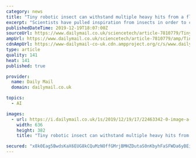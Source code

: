 ```yaml
---
category: news
title: "Tiny robotic insect can withstand multiple heavy hits from a fly swatter"
excerpt: "Scientists have pulled inspiration from insects in order to create a tiny ... It might sound like science fiction, but it's actually more plausible than you might think.' It is also designed ..."
publishedDateTime: 2019-12-19T18:07:00Z
sourceUrl: https://www.dailymail.co.uk/sciencetech/article-7810779/Tiny-robotic-insect-withstand-multiple-heavy-hits-fly-swatter.html
ampUrl: https://www.dailymail.co.uk/sciencetech/article-7810779/amp/Tiny-robotic-insect-withstand-multiple-heavy-hits-fly-swatter.html
cdnAmpUrl: https://www-dailymail-co-uk.cdn.ampproject.org/c/s/www.dailymail.co.uk/sciencetech/article-7810779/amp/Tiny-robotic-insect-withstand-multiple-heavy-hits-fly-swatter.html
type: article
quality: 141
heat: 141
published: true

provider:
  name: Daily Mail
  domain: dailymail.co.uk

topics:
  - AI

images:
  - url: https://i.dailymail.co.uk/1s/2019/12/19/17/22463342-0-image-a-30_1576777846491.jpg
    width: 636
    height: 382
    title: "Tiny robotic insect can withstand multiple heavy hits from a fly swatter"

secured: "x8k0Eag5BwdsKaX6EUG8kCQuMzNOffGMrjBMHZDutaS0nKbyhFaSFWDa6yBEiiUyNE3HbnEYZOZZb6mI2tvtrYsv8iI5qGptNTS2LAhl98hNZM1zB6dFJR2EaKuLqCuxTQDrwOLLVE+kQjqAnn76GLh3zMef0n0cL115n548TtRIopX552RHWo2LVQmhMR9/4v6CW4PH+OLxS08F43xTUlrcWqWP1L/7jy/nU69HibehzFoT0lK5pv3KuTBtgVaUf+Crx8cBAkqOfGdw7FCe2ioXRWHEf7owWromI6oSBCzcCB+WtwdzaUnEpx6e07GmaMseCJa8geQvrVR7z7q81g==;lrC0SlOnq8G8sjUbNNIFaw=="
---
```


